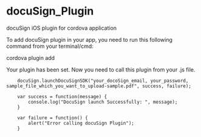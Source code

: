 # docuSign_Plugin
docuSign iOS plugin for cordova application

To add docuSign plugin in your app, you need to run this following command from your terminal/cmd:

cordova plugin add

Your plugin has been set. Now you need to call this plugin from your .js file. 

        docuSign.launchDocuSignSDK("your_docoSign_email, your_password, sample_file_which_you_want_to_upload-sample.pdf", success, failure);

        var success = function(message) {
            console.log("DocuSign launch Successfully: ", message);
        }

        var failure = function() {
            alert("Error calling docuSign Plugin");
        }
